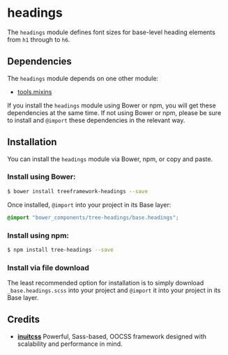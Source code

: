 # headings

The `headings` module defines font sizes for base-level heading elements from
`h1` through to `h6`.

## Dependencies

The `headings` module depends on one other module:

* [tools.mixins](https://github.com/treeframework/tools.mixins)

If you install the `headings` module using Bower or npm, you will get these 
dependencies at the same time. If not using Bower or npm, please be sure to 
install and `@import` these dependencies in the relevant way.

## Installation

You can install the `headings` module via Bower, npm, or copy and paste.

### Install using Bower:

```sh
$ bower install treeframework-headings --save
```

Once installed, `@import` into your project in its Base layer:

```scss
@import "bower_components/tree-headings/base.headings";
```

### Install using npm:

```sh
$ npm install tree-headings --save
```

### Install via file download

The least recommended option for installation is to simply download
`_base.headings.scss` into your project and `@import` it into your project in
its Base layer.

## Credits

* **[inuitcss](https://github.com/inuitcss)** Powerful, Sass-based, OOCSS
framework designed with scalability and performance in mind.

